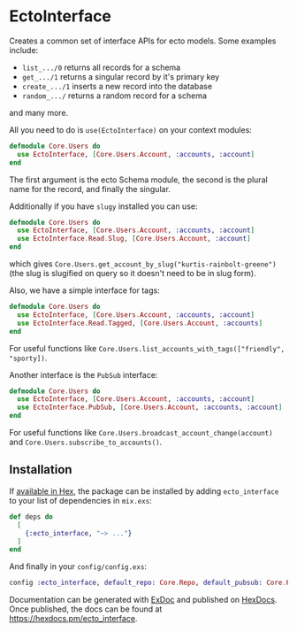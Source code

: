 # EctoInterface

Creates a common set of interface APIs for ecto models. Some examples include:

- `list_.../0` returns all records for a schema
- `get_.../1` returns a singular record by it's primary key
- `create_.../1` inserts a new record into the database
- `random_.../` returns a random record for a schema

and many more.

All you need to do is `use(EctoInterface)` on your context modules:

```elixir
defmodule Core.Users do
  use EctoInterface, [Core.Users.Account, :accounts, :account]
end
```

The first argument is the ecto Schema module, the second is the plural name for the record, and finally the singular.

Additionally if you have `slugy` installed you can use:

```elixir
defmodule Core.Users do
  use EctoInterface, [Core.Users.Account, :accounts, :account]
  use EctoInterface.Read.Slug, [Core.Users.Account, :account]
end
```

which gives `Core.Users.get_account_by_slug("kurtis-rainbolt-greene")` (the slug is slugified on query so it doesn't need to be in slug form).

Also, we have a simple interface for tags:

```elixir
defmodule Core.Users do
  use EctoInterface, [Core.Users.Account, :accounts, :account]
  use EctoInterface.Read.Tagged, [Core.Users.Account, :accounts]
end
```

For useful functions like `Core.Users.list_accounts_with_tags(["friendly", "sporty])`.

Another interface is the `PubSub` interface:

```elixir
defmodule Core.Users do
  use EctoInterface, [Core.Users.Account, :accounts, :account]
  use EctoInterface.PubSub, [Core.Users.Account, :accounts, :account]
end
```

For useful functions like `Core.Users.broadcast_account_change(account)` and `Core.Users.subscribe_to_accounts()`.

## Installation

If [available in Hex](https://hex.pm/docs/publish), the package can be installed
by adding `ecto_interface` to your list of dependencies in `mix.exs`:

```elixir
def deps do
  [
    {:ecto_interface, "~> ..."}
  ]
end
```

And finally in your `config/config.exs`:

```elixir
config :ecto_interface, default_repo: Core.Repo, default_pubsub: Core.PubSub
```

Documentation can be generated with [ExDoc](https://github.com/elixir-lang/ex_doc)
and published on [HexDocs](https://hexdocs.pm). Once published, the docs can
be found at <https://hexdocs.pm/ecto_interface>.
